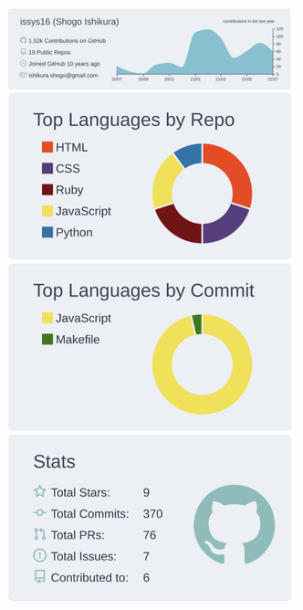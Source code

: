[![](https://raw.githubusercontent.com/issy-s16/issy-s16/main/profile-summary-card-output/nord_bright/0-profile-details.svg)](https://github.com/vn7n24fzkq/github-profile-summary-cards)
[![](https://raw.githubusercontent.com/issy-s16/issy-s16/main/profile-summary-card-output/nord_bright/1-repos-per-language.svg)](https://github.com/vn7n24fzkq/github-profile-summary-cards)
[![](https://raw.githubusercontent.com/issy-s16/issy-s16/main/profile-summary-card-output/nord_bright/2-most-commit-language.svg)](https://github.com/vn7n24fzkq/github-profile-summary-cards)
[![](https://raw.githubusercontent.com/issy-s16/issy-s16/main/profile-summary-card-output/nord_bright/3-stats.svg)](https://github.com/vn7n24fzkq/github-profile-summary-cards)

